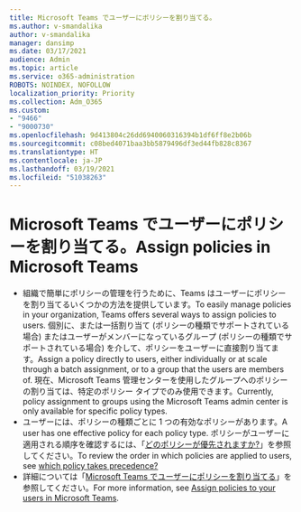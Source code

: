```yaml
---
title: Microsoft Teams でユーザーにポリシーを割り当てる。
ms.author: v-smandalika
author: v-smandalika
manager: dansimp
ms.date: 03/17/2021
audience: Admin
ms.topic: article
ms.service: o365-administration
ROBOTS: NOINDEX, NOFOLLOW
localization_priority: Priority
ms.collection: Adm_O365
ms.custom:
- "9466"
- "9000730"
ms.openlocfilehash: 9d413804c26dd6940060316394b1df6ff8e2b06b
ms.sourcegitcommit: c08bed4071baa3bb5879496df3ed44fb828c8367
ms.translationtype: HT
ms.contentlocale: ja-JP
ms.lasthandoff: 03/19/2021
ms.locfileid: "51038263"
---
```

# <a name="assign-policies-in-microsoft-teams"></a><span data-ttu-id="84e8a-102">Microsoft Teams でユーザーにポリシーを割り当てる。</span><span class="sxs-lookup"><span data-stu-id="84e8a-102">Assign policies in Microsoft Teams</span></span>

- <span data-ttu-id="84e8a-103">組織で簡単にポリシーの管理を行うために、Teams はユーザーにポリシーを割り当てるいくつかの方法を提供しています。</span><span class="sxs-lookup"><span data-stu-id="84e8a-103">To easily manage policies in your organization, Teams offers several ways to assign policies to users.</span></span> <span data-ttu-id="84e8a-104">個別に、または一括割り当て (ポリシーの種類でサポートされている場合) またはユーザーがメンバーになっているグループ (ポリシーの種類でサポートされている場合) を介して、ポリシーをユーザーに直接割り当てます。</span><span class="sxs-lookup"><span data-stu-id="84e8a-104">Assign a policy directly to users, either individually or at scale through a batch assignment, or to a group that the users are members of.</span></span>  <span data-ttu-id="84e8a-105">現在、Microsoft Teams 管理センターを使用したグループへのポリシーの割り当ては、特定のポリシー タイプでのみ使用できます。</span><span class="sxs-lookup"><span data-stu-id="84e8a-105">Currently, policy assignment to groups using the Microsoft Teams admin center is only available for specific policy types.</span></span> 
- <span data-ttu-id="84e8a-106">ユーザーには、ポリシーの種類ごとに 1 つの有効なポリシーがあります。</span><span class="sxs-lookup"><span data-stu-id="84e8a-106">A user has one effective policy for each policy type.</span></span> <span data-ttu-id="84e8a-107">ポリシーがユーザーに適用される順序を確認するには、「[どのポリシーが優先されますか?](https://docs.microsoft.com/microsoftteams/assign-policies#which-policy-takes-precedence)」を参照してください。</span><span class="sxs-lookup"><span data-stu-id="84e8a-107">To review the order in which policies are applied to users, see [which policy takes precedence?](https://docs.microsoft.com/microsoftteams/assign-policies#which-policy-takes-precedence)</span></span>
- <span data-ttu-id="84e8a-108">詳細については「[Microsoft Teams でユーザーにポリシーを割り当てる](https://docs.microsoft.com/microsoftteams/assign-policies)」を参照してください。</span><span class="sxs-lookup"><span data-stu-id="84e8a-108">For more information, see [Assign policies to your users in Microsoft Teams](https://docs.microsoft.com/microsoftteams/assign-policies).</span></span>